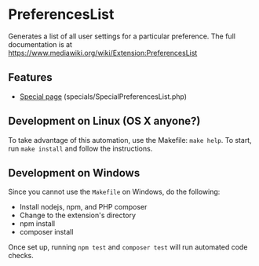 # PreferencesList

Generates a list of all user settings for a particular preference. The full documentation is at
https://www.mediawiki.org/wiki/Extension:PreferencesList

## Features

 * [Special page](https://www.mediawiki.org/wiki/Manual:Special_pages) (specials/SpecialPreferencesList.php)

## Development on Linux (OS X anyone?)
To take advantage of this automation, use the Makefile: `make help`. To start,
run `make install` and follow the instructions.

## Development on Windows
Since you cannot use the `Makefile` on Windows, do the following:

  * Install nodejs, npm, and PHP composer
  * Change to the extension's directory
  * npm install
  * composer install

Once set up, running `npm test` and `composer test` will run automated code checks.
